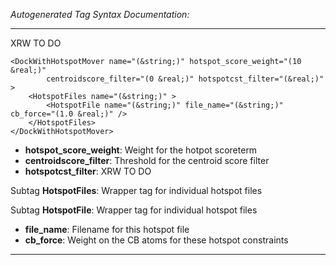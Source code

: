 _Autogenerated Tag Syntax Documentation:_

---
XRW TO DO

```
<DockWithHotspotMover name="(&string;)" hotspot_score_weight="(10 &real;)"
        centroidscore_filter="(0 &real;)" hotspotcst_filter="(&real;)" >
    <HotspotFiles name="(&string;)" >
        <HotspotFile name="(&string;)" file_name="(&string;)" cb_force="(1.0 &real;)" />
    </HotspotFiles>
</DockWithHotspotMover>
```

-   **hotspot_score_weight**: Weight for the hotpot scoreterm
-   **centroidscore_filter**: Threshold for the centroid score filter
-   **hotspotcst_filter**: XRW TO DO


Subtag **HotspotFiles**:   Wrapper tag for individual hotspot files



Subtag **HotspotFile**:   Wrapper tag for individual hotspot files

-   **file_name**: Filename for this hotspot file
-   **cb_force**: Weight on the CB atoms for these hotspot constraints

---
